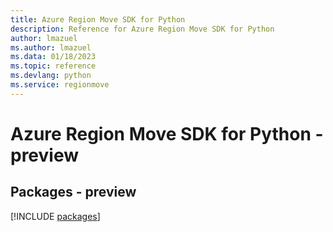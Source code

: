 ```yaml
---
title: Azure Region Move SDK for Python
description: Reference for Azure Region Move SDK for Python
author: lmazuel
ms.author: lmazuel
ms.data: 01/18/2023
ms.topic: reference
ms.devlang: python
ms.service: regionmove
---
```

# Azure Region Move SDK for Python - preview
## Packages - preview
[!INCLUDE [packages](region-move-index.md)]
